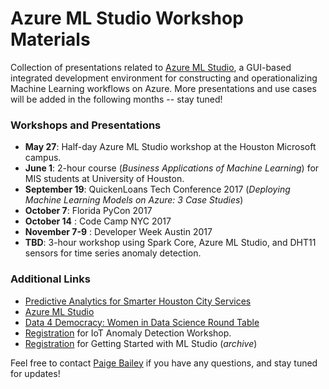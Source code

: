 # Azure ML Studio Workshop Materials
Collection of presentations related to [Azure ML Studio](https://studio.azureml.net/), a GUI-based integrated development environment for constructing and operationalizing Machine Learning workflows on Azure.  More presentations and use cases will be added in the following months -- stay tuned!

### Workshops and Presentations
* **May 27**: Half-day Azure ML Studio workshop at the Houston Microsoft campus.
* **June 1**: 2-hour course (*Business Applications of Machine Learning*) for MIS students at University of Houston.
* **September 19**: QuickenLoans Tech Conference 2017 (*Deploying Machine Learning Models on Azure: 3 Case Studies*)
* **October 7**: Florida PyCon 2017
* **October 14** : Code Camp NYC 2017
* **November 7-9** : Developer Week Austin 2017
* **TBD**: 3-hour workshop using Spark Core, Azure ML Studio, and DHT11 sensors for time series anomaly detection.

### Additional Links
* [Predictive Analytics for Smarter Houston City Services](https://devpost.com/software/predictive-analytics-for-houston-city-services) 
* [Azure ML Studio](https://studio.azureml.net/)
* [Data 4 Democracy: Women in Data Science Round Table](https://www.youtube.com/watch?v=AXyj9Bg9R88)
* [Registration](https://www.eventbrite.com/e/iot-anomaly-detection-workshop-with-azure-ml-studio-particle-core-free-tickets-35884305925?aff=es2) for IoT Anomaly Detection Workshop.
* [Registration](https://www.eventbrite.com/e/getting-started-with-azure-machine-learning-studio-tickets-34577913470#) for Getting Started with ML Studio (_archive_)

Feel free to contact [Paige Bailey](mailto:dynamicwebpaige@gmail.com) if you have any questions, and stay tuned for updates!
